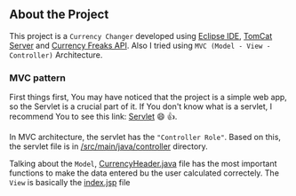 ## About the Project
This project is a `Currency Changer` developed using [Eclipse IDE](https://www.eclipse.org/downloads/packages/release/2022-09/r),
[TomCat Server](https://tomcat.apache.org/download-10.cgi) and [Currency Freaks API](https://currencyfreaks.com/). Also I tried using `MVC (Model - View - Controller)`
Architecture.
### MVC pattern
First things first, You may have noticed that the project is a simple web app, so the Servlet is a crucial part of it. If You
don't know what is a servlet, I recommend You to see this link: [Servlet](https://www.geeksforgeeks.org/introduction-java-servlets/) :smile: :+1:.

In MVC architecture, the servlet has the `"Controller Role"`. Based on this, the servlet file is in [/src/main/java/controller](https://github.com/itznokx/currency_change_java/tree/main/src/main/java) directory.

Talking about the `Model`, [CurrencyHeader.java](https://github.com/itznokx/currency_change_java/blob/main/src/main/java/model/CurrencyHeader.java) file has the most important functions to make the data entered bu the user calculated correctely.
The `View` is basically the [index.jsp](https://github.com/itznokx/currency_change_java/blob/main/WebContent/index.jsp) file
